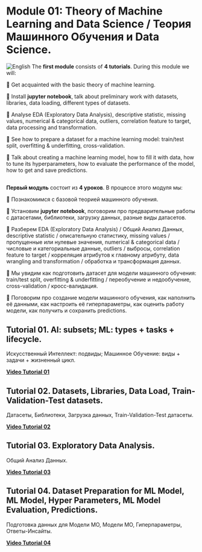 # Module 01: Theory of Machine Learning and Data Science / Теория Машинного Обучения и Data Science.

![English](https://img.shields.io/badge/-English-green) The **first module** consists of **4 tutorials**. During this module we will:

📌  Get acquainted with the basic theory of machine learning.

📌  Install **jupyter notebook**, talk about preliminary work with datasets, libraries, data loading, different types of datasets.

📌  Analyse EDA (Exploratory Data Analysis), descriptive statistic, missing values, numerical & categorical data, outliers, correlation feature to target, data processing and transformation.

📌  See how to prepare a dataset for a machine learning model: train/test split, overfitting & underfitting, cross-validation.

📌  Talk about creating a machine learning model, how to fill it with data, how to tune its hyperparameters, how to evaluate the performance of the model, how to get and save predictions.
##


**Первый модуль** состоит из **4 уроков**. В процессе этого модуля мы: 

📌   Познакомимся с базовой теорией машинного обучения.

📌   Установим **jupyter notebook**, поговорим про предварительные работы с датасетами, библиотеки, загрузку данных, разные виды датасетов.

📌   Разберем EDA (Exploratory Data Analysis) / Общий Анализ Данных, descriptive statistic / описательную статистику, missing values / пропущенные или нулевые значения, numerical & categorical data / числовые и категориальные данные, outliers / выбросы, correlation feature to target / корреляция атрибутов к главному атрибуту, data wrangling and transformation / обработка и трансформация данных.

📌   Мы увидим как подготовить датасет для модели машинного обучения: train/test split, overfitting & underfitting / переобучение и недообучение, cross-validation / кросс-валидация.

📌   Поговорим про создание модели машинного обучения, как наполнить её данными, как настроить её гиперпараметры, как оценить работу модели, как получить и сохранить predictions.
##

## Tutorial 01. AI: subsets; ML: types + tasks + lifecycle.
Искусственный Интеллект: подвиды; Машинное Обучение: виды + задачи + жизненный цикл.

[**Video Tutorial 01**](https://youtu.be/Cf_Yys2VHS4)

## Tutorial 02. Datasets, Libraries, Data Load, Train-Validation-Test datasets.  
Датасеты, Библиотеки, Загрузка данных, Train-Validation-Test датасеты.

[**Video Tutorial 02**](https://youtu.be/KYeSwj6V150)

## Tutorial 03. Exploratory Data Analysis. 
Общий Анализ Данных.

[**Video Tutorial 03**](https://youtu.be/S-ZBb4yvxAQ)

## Tutorial 04. Dataset Preparation for ML Model, ML Model, Hyper Parameters, ML Model Evaluation, Predictions.
Подготовка данных для Модели МО, Модели МО, Гиперпараметры, Ответы-Инсайты.

[**Video Tutorial 04**](https://youtu.be/Ypiv_2luYTU)


